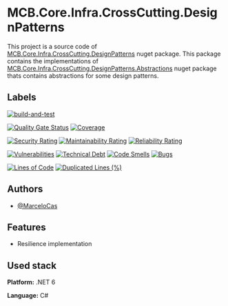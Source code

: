 
# MCB.Core.Infra.CrossCutting.DesignPatterns

This project is a source code of [MCB.Core.Infra.CrossCutting.DesignPatterns](https://www.nuget.org/packages/MCB.Core.Infra.CrossCutting.DesignPatterns/) nuget package. This package contains the implementations of [MCB.Core.Infra.CrossCutting.DesignPatterns.Abstractions](https://www.nuget.org/packages/MCB.Core.Infra.CrossCutting.DesignPatterns.Abstractions/) nuget package thats contains abstractions for some design patterns.


## Labels

[![build-and-test](https://github.com/MarceloCas/MCB.Core.Infra.CrossCutting.DesignPatterns/actions/workflows/build-and-test.yml/badge.svg?branch=main)](https://github.com/MarceloCas/MCB.Core.Infra.CrossCutting.DesignPatterns/actions/workflows/build-and-test.yml)


[![Quality Gate Status](https://sonarcloud.io/api/project_badges/measure?project=MarceloCas_MCB.Core.Infra.CrossCutting.DesignPatterns&metric=alert_status)](https://sonarcloud.io/summary/new_code?id=MarceloCas_MCB.Core.Infra.CrossCutting.DesignPatterns)
[![Coverage](https://sonarcloud.io/api/project_badges/measure?project=MarceloCas_MCB.Core.Infra.CrossCutting.DesignPatterns&metric=coverage)](https://sonarcloud.io/summary/new_code?id=MarceloCas_MCB.Core.Infra.CrossCutting.DesignPatterns)


[![Security Rating](https://sonarcloud.io/api/project_badges/measure?project=MarceloCas_MCB.Core.Infra.CrossCutting.DesignPatterns&metric=security_rating)](https://sonarcloud.io/summary/new_code?id=MarceloCas_MCB.Core.Infra.CrossCutting.DesignPatterns)
[![Maintainability Rating](https://sonarcloud.io/api/project_badges/measure?project=MarceloCas_MCB.Core.Infra.CrossCutting.DesignPatterns&metric=sqale_rating)](https://sonarcloud.io/summary/new_code?id=MarceloCas_MCB.Core.Infra.CrossCutting.DesignPatterns)
[![Reliability Rating](https://sonarcloud.io/api/project_badges/measure?project=MarceloCas_MCB.Core.Infra.CrossCutting.DesignPatterns&metric=reliability_rating)](https://sonarcloud.io/summary/new_code?id=MarceloCas_MCB.Core.Infra.CrossCutting.DesignPatterns)


[![Vulnerabilities](https://sonarcloud.io/api/project_badges/measure?project=MarceloCas_MCB.Core.Infra.CrossCutting.DesignPatterns&metric=vulnerabilities)](https://sonarcloud.io/summary/new_code?id=MarceloCas_MCB.Core.Infra.CrossCutting.DesignPatterns)
[![Technical Debt](https://sonarcloud.io/api/project_badges/measure?project=MarceloCas_MCB.Core.Infra.CrossCutting.DesignPatterns&metric=sqale_index)](https://sonarcloud.io/summary/new_code?id=MarceloCas_MCB.Core.Infra.CrossCutting.DesignPatterns)
[![Code Smells](https://sonarcloud.io/api/project_badges/measure?project=MarceloCas_MCB.Core.Infra.CrossCutting.DesignPatterns&metric=code_smells)](https://sonarcloud.io/summary/new_code?id=MarceloCas_MCB.Core.Infra.CrossCutting.DesignPatterns)
[![Bugs](https://sonarcloud.io/api/project_badges/measure?project=MarceloCas_MCB.Core.Infra.CrossCutting.DesignPatterns&metric=bugs)](https://sonarcloud.io/summary/new_code?id=MarceloCas_MCB.Core.Infra.CrossCutting.DesignPatterns)


[![Lines of Code](https://sonarcloud.io/api/project_badges/measure?project=MarceloCas_MCB.Core.Infra.CrossCutting.DesignPatterns&metric=ncloc)](https://sonarcloud.io/summary/new_code?id=MarceloCas_MCB.Core.Infra.CrossCutting.DesignPatterns)
[![Duplicated Lines (%)](https://sonarcloud.io/api/project_badges/measure?project=MarceloCas_MCB.Core.Infra.CrossCutting.DesignPatterns&metric=duplicated_lines_density)](https://sonarcloud.io/summary/new_code?id=MarceloCas_MCB.Core.Infra.CrossCutting.DesignPatterns)



## Authors

- [@MarceloCas](https://www.linkedin.com/in/marcelocastelobranco/)


## Features

- Resilience implementation


## Used stack

**Platform:** .NET 6

**Language:** C#

